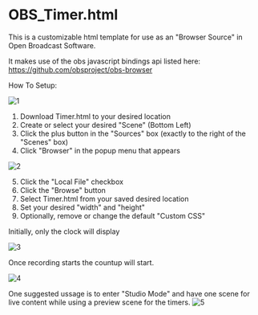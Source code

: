# OBS_Timer.html
This is a customizable html template for use as an "Browser Source" in Open Broadcast Software.

It makes use of the obs javascript bindings api listed here: https://github.com/obsproject/obs-browser

How To Setup:

![1](https://github.com/DanielLester83/OBS_Timer.html/assets/56115710/bface5da-ed99-45cd-894d-f439be981e6d)
1. Download Timer.html to your desired location
2. Create or select your desired "Scene" (Bottom Left)
3. Click the plus button in the "Sources" box (exactly to the right of the "Scenes" box)
4. Click "Browser" in the popup menu that appears

![2](https://github.com/DanielLester83/OBS_Timer.html/assets/56115710/79a3c915-002e-4088-b71a-11a87c75d268)

5. Click the "Local File" checkbox
6. Click the "Browse" button
7. Select Timer.html from your saved desired location
8. Set your desired "width" and "height"
9. Optionally, remove or change the default "Custom CSS"




Initially, only the clock will display

![3](https://github.com/DanielLester83/OBS_Timer.html/assets/56115710/050a9f23-271f-47b2-889b-4dfc53d370bf)



Once recording starts the countup will start.

![4](https://github.com/DanielLester83/OBS_Timer.html/assets/56115710/07456011-078b-47c5-832f-9545f16fb2e0)



One suggested ussage is to enter "Studio Mode" and have one scene for live content while using a preview scene for the timers.
![5](https://github.com/DanielLester83/OBS_Timer.html/assets/56115710/cbef4fdb-9411-4ee2-b31d-5d1658544a8a)


